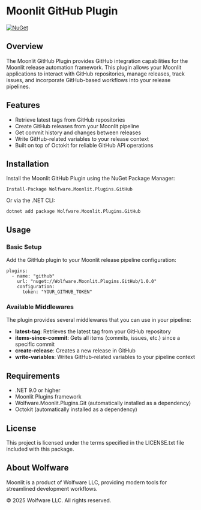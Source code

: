 # Moonlit GitHub Plugin

[![NuGet](https://img.shields.io/nuget/v/Wolfware.Moonlit.Plugins.GitHub.svg)](https://www.nuget.org/packages/Wolfware.Moonlit.Plugins.GitHub/)

## Overview

The Moonlit GitHub Plugin provides GitHub integration capabilities for the Moonlit release automation framework. This
plugin allows your Moonlit applications to interact with GitHub repositories, manage releases, track issues, and
incorporate GitHub-based workflows into your release pipelines.

## Features

- Retrieve latest tags from GitHub repositories
- Create GitHub releases from your Moonlit pipeline
- Get commit history and changes between releases
- Write GitHub-related variables to your release context
- Built on top of Octokit for reliable GitHub API operations

## Installation

Install the Moonlit GitHub Plugin using the NuGet Package Manager:

```
Install-Package Wolfware.Moonlit.Plugins.GitHub
```

Or via the .NET CLI:

```
dotnet add package Wolfware.Moonlit.Plugins.GitHub
```

## Usage

### Basic Setup

Add the GitHub plugin to your Moonlit release pipeline configuration:

```yaml~~~~
plugins:
  - name: "github"
    url: "nuget://Wolfware.Moonlit.Plugins.GitHub/1.0.0"
    configuration:
      token: "YOUR_GITHUB_TOKEN"
```

### Available Middlewares

The plugin provides several middlewares that you can use in your pipeline:

- **latest-tag**: Retrieves the latest tag from your GitHub repository
- **items-since-commit**: Gets all items (commits, issues, etc.) since a specific commit
- **create-release**: Creates a new release in GitHub
- **write-variables**: Writes GitHub-related variables to your pipeline context

## Requirements

- .NET 9.0 or higher
- Moonlit Plugins framework
- Wolfware.Moonlit.Plugins.Git (automatically installed as a dependency)
- Octokit (automatically installed as a dependency)

## License

This project is licensed under the terms specified in the LICENSE.txt file included with this package.

## About Wolfware

Moonlit is a product of Wolfware LLC, providing modern tools for streamlined development workflows.

© 2025 Wolfware LLC. All rights reserved.